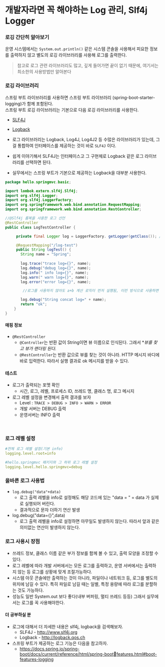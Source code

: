 # 개발자라면 꼭 해야하는 Log 관리, Slf4j Logger

### 로깅 간단히 알아보기
운영 시스템에서는 `System.out.println()` 같은 시스템 콘솔을 사용해서 피요한 정보를 출력하지 않고 별도의 로깅 라이브러리를 사용해 로그를 출력한다.  
  
> 참고로 로그 관련 라이브러리도 많고, 깊게 들어가면 끝이 없기 때문에, 여기서는 최소한의 사용방법만 알아본다

### 로깅 라이브러리
스프링 부트 라이브러리를 사용하면 스프링 부트 라이브러리 (spring-boot-starter-logging)가 함께 포함된다.  
스프링 부트 로깅 라이브러리는 기본으로 다음 로깅 라이브러리를 사용한다.

- [SLF4J](http://www.slf4j.org)
- [Logback](http://logback.qos.ch)

- 로그 라이브러리는 Logback, Log4J, Log4J2 등 수많은 라이브러리가 있는데, 그걸 통합하여 인터페이스를 제공하는 것이 바로 `SLF4J` 이다.
- 쉽게 이야기해서 SLF4J는 인터페이스고 그 구현체로 Logback 같은 로그 라이브러리를 선택하면 된다.
- 실무에서는 스프링 부트가 기본으로 제공하는 Logback을 대부분 사용한다.


```java
package hello.springmvc.basic;

import lombok.extern.slf4j.Slf4j;
import org.slf4j.Logger;
import org.slf4j.LoggerFactory;
import org.springframework.web.bind.annotation.RequestMapping;
import org.springframework.web.bind.annotation.RestController;

//@Slf4j 롬복을 사용한 로그 선언
@RestController
public class LogTestController {

     private final Logger log = LoggerFactory. getLogger(getClass()); // 로그 선언

     @RequestMapping("/log-test")
     public String logTest() {
       String name = "Spring";
 
       log.trace("trace log={}", name);
       log.debug("debug log={}", name);
       log.info(" info log={}", name);
       log.warn(" warn log={}", name);
       log.error("error log={}", name);

        //로그를 사용하지 않아도 a+b 계산 로직이 먼저 실행됨, 이런 방식으로 사용하면 X

       log.debug("String concat log=" + name);
       return "ok";
    }
}
```

#### 매핑 정보
- `@RestController`
  - `@Controller`는 반환 값이 String이면 뷰 이름으로 인식된다. 그래서 **뷰를 찾고 뷰가 랜더링 된다.*
  - `@RestController`는 반환 값으로 뷰를 찾는 것이 아니라. HTTP 메시지 바디에 바로 입력한다. 따라서 실행 결과로 ok 메시지를 받을 수 있다.

#### 테스트
- 로그가 출력되는 포멧 확인
  - 시간, 로그, 레벨, 프로세스 ID, 쓰레드 명, 클래스 명, 로그 메시지
- 로그 레벨 설정을 변경해서 출력 결과를 보자
  - Level : `TRACE > DEBUG > INFO > WARN > ERROR`
  - 개발 서버는 DEBUG 출력
  - 운영서버는 INFO 출력

<br>

### 로그 레벨 설정
```yml
#전체 로그 레벨 설정(기본 info)
logging.level.root=info

#hello.springmvc 패키지와 그 하위 로그 레벨 설정
logging.level.hello.springmvc=debug
```

### 올바른 로그 사용법
- `log.debug("data"+data)`
  - 로그 출력 레벨을 info로 설정해도 해당 코드에 있는 "data = " = data 가 실제로 실행되어 버린다.
  - 결과적으로 문자 더하기 연산 발생
- log.debug("data={}",data)
  - 로그 출력 레벨을 info로 설정하면 아무일도 발생하지 않는다. 따라서 앞과 같은 의미없는 연산이 발생하지 않는다.

### 로그 사용시 장점
- 쓰레드 정보, 클래스 이름 같은 부가 정보를 함께 볼 수 있고, 출력 모양을 조정할 수 있다.
- 로그 레벨에 따라 개발 서버에서는 모든 로그를 출력하고, 운영 서버에서는 출력하지 않는 등 로그를 상황에 맞게 조절가능하다.
- 시스템 아웃 콘솔에만 출력하는 것이 아니라, 파일이나 네트워크 등, 로그를 별도의 위치에 남길 수 있다. 특히 파일로 남길 때는 일별, 특정 용량에 따라 로그를 분할하는 것도 가능하다.
- 성능도 일반 System.out 보다 좋다(내부 버퍼링, 멀티 쓰레드 등등) 그래서 실무에서는 로그를 꼭 사용해야한다.

#### 더 공부하실 분
- 로그에 대해서 더 자세한 내용은 slf4j, logback을 검색해보자.  
  - SLF4J - http://www.slf4j.org
  - Logback - http://logback.qos.ch
- 스프링 부트가 제공하는 로그 기능은 다음을 참고하자.
  - https://docs.spring.io/spring-boot/docs/current/reference/html/spring-bootfeatures.html#boot-features-logging


